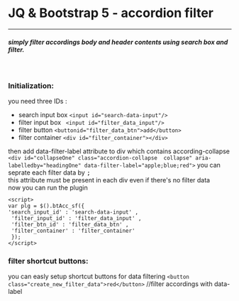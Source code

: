 
<div class="container-fluid">

<div  id="scrollspyHeading1" class="shadow-lg p-3 m-5 bg-body rounded">
<h1 class="text-primary">JQ & Bootstrap 5 - accordion filter</h1>
<hr/>
<h5 class="text-center">simply filter accordings body and header contents  using search box and filter.</h5>
<br>
<div class="lead">
	<h3>Initialization:</h3>
	you need three IDs :
	<ul>
      <li>search input box <code>&#x3C;input id=&#x22;search-data-input&#x22;/&#x3E;</code></li>
      <li>filter input box <code> &#x3C;input id=&#x22;filter_data_input&#x22;/&#x3E;</code></li>
      <li>filter button <code>&#x3C;buttonid=&#x22;filter_data_btn&#x22;&#x3E;add&#x3C;/button&#x3E;</code></li>
	  <li>filter container <code>&#x3C;div id=&#x22;filter_container&#x22;&#x3E;&#x3C;/div&#x3E;</code></li>
    </ul>
	then add data-filter-label attribute to div which contains according-collapse  <code>&#x3C;div id=&#x22;collapseOne&#x22; class=&#x22;accordion-collapse  collapse&#x22; aria-labelledby=&#x22;headingOne&#x22; data-filter-label=&#x22;apple;blue;red&#x22;&#x3E;</code>
	you can seprate each filter data by <kbd>;</kbd><br/>
	this attribute must be present in each div even if there's no filter data	
<br/>	
	now you can run the plugin <br/>
	<code><pre>
&#x3C;script&#x3E;
var plg = $().btAcc_sf({
&#x27;search_input_id&#x27; : &#x27;search-data-input&#x27; ,
 &#x27;filter_input_id&#x27; : &#x27;filter_data_input&#x27; ,
 &#x27;filter_btn_id&#x27; : &#x27;filter_data_btn&#x27; ,
 &#x27;filter_container&#x27; : &#x27;filter_container&#x27;
 });
&#x3C;/script&#x3E;
</pre></code>
	<h3>filter shortcut buttons:</h3>
	you can easly setup shortcut buttons for data filtering 
	<code>&#x3C;button class=&#x22;create_new_filter_data&#x22;&#x3E;red&#x3C;/button&#x3E</code> //filter accordings with data-label
</div>


</div>
</div>
  
